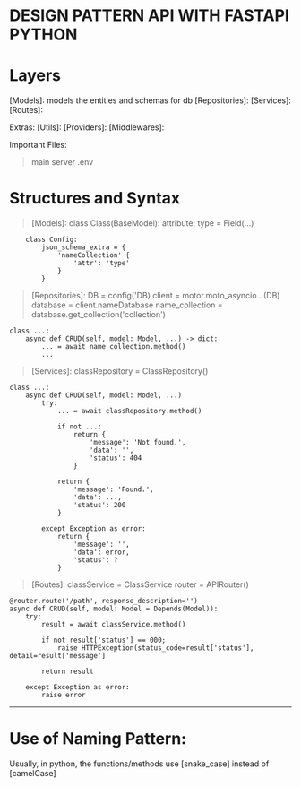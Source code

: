 # DESIGN PATTERN API WITH FASTAPI PYTHON

# Layers
[Models]: models the entities and schemas for db
[Repositories]:
[Services]:
[Routes]:

Extras:
[Utils]:
[Providers]:
[Middlewares]:

Important Files:
> main
> server
> .env


# Structures and Syntax
> [Models]:
    class Class(BaseModel):
        attribute: type = Field(...)
        
        class Config:
            json_schema_extra = {
                'nameCollection' {
                    'attr': 'type'     
                }
            }

> [Repositories]: 
    DB = config('DB)
    client = motor.moto_asyncio...(DB)
    database = client.nameDatabase
    name_collection = database.get_collection('collection')

    class ...:
        async def CRUD(self, model: Model, ...) -> dict:
            ... = await name_collection.method()
            ...

> [Services]:
    classRepository = ClassRepository()
    
    class ...:
        async def CRUD(self, model: Model, ...)
            try:
                ... = await classRepository.method()
                
                if not ...:
                    return {
                        'message': 'Not found.',
                        'data': '',
                        'status': 404
                    }
            
                return {
                    'message': 'Found.',
                    'data': ...,
                    'status': 200
                }
            
            except Exception as error:
                return {
                    'message': '',
                    'data': error,
                    'status': ?
                }

> [Routes]:
    classService = ClassService
    router = APIRouter()
    
    @router.route('/path', response_description='')
    async def CRUD(self, model: Model = Depends(Model)):
        try:
            result = await classService.method()

            if not result['status'] == 000;
                raise HTTPException(status_code=result['status'], detail=result['message']

            return result

        except Exception as error:
            raise error



----------------------------------------
# Use of Naming Pattern:
Usually, in python, the functions/methods use [snake_case] instead of [camelCase]